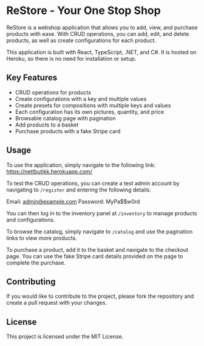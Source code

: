 # ReStore - Your One Stop Shop

ReStore is a webshop application that allows you to add, view, and purchase products with ease. With CRUD operations, you can add, edit, and delete products, as well as create configurations for each product.

This application is built with React, TypeScript, .NET, and C#. It is hosted on Heroku, so there is no need for installation or setup.

## Key Features

- CRUD operations for products
- Create configurations with a key and multiple values
- Create presets for compositions with multiple keys and values
- Each configuration has its own pictures, quantity, and price
- Browsable catalog page with pagination
- Add products to a basket
- Purchase products with a fake Stripe card

## Usage

To use the application, simply navigate to the following link: 
https://nettbutikk.herokuapp.com/

To test the CRUD operations, you can create a test admin account by navigating to `/register` and entering the following details:

Email: admin@example.com
Password: MyPa$$w0rd

You can then log in to the inventory panel at `/inventory` to manage products and configurations.

To browse the catalog, simply navigate to `/catalog` and use the pagination links to view more products.

To purchase a product, add it to the basket and navigate to the checkout page. You can use the fake Stripe card details provided on the page to complete the purchase.

## Contributing

If you would like to contribute to the project, please fork the repository and create a pull request with your changes.

## License

This project is licensed under the MIT License.